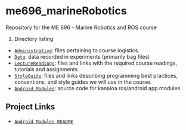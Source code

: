 # me696_marineRobotics
Repository for the ME 696 - Marine Robotics and ROS course

1. Directory listing
 - [`Administrative`](/Administrative): files pertaining to course logistics.
 - [`Data`](/Data): data recorded in experiments (primarily bag files)
 - [`LectureReadings`](/LectureReadings): files and links with the required course readings, tutorials and assignments.
 - [`StyleGuide`](/StyleGuide): files and links describing programming best practices, conventions, and style guides we will use in the course.
 - [`Android Modules`](</Android Modules>): source code for kanaloa ros/android app modules

## Project Links
   - [`Android Modules README`](/ANDROID_README.md)
